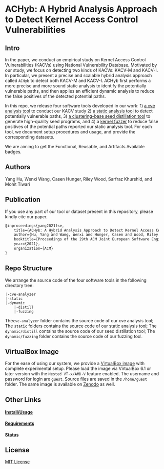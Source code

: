 # ACHyb: A Hybrid Analysis Approach to Detect Kernel Access Control Vulnerabilities
## Intro

In the paper, we conduct an empirical study on Kernel Access Control Vulnerabilities (KACVs) using National Vulnerability Database. Motivated by our study, we focus on detecting two kinds of KACVs: KACV-M and KACV-I. In particular, we present a precise and scalable hybrid analysis approach called `ACHyb` to detect both KACV-M and KACV-I. ACHyb first performs a more precise and more sound static analysis to identify the potentially vulnerable paths, and then applies an efficient dynamic analysis to reduce the false positives of the detected potential paths.

In this repo, we release four software tools developed in our work: 1) [a cve analysis tool](cve-analyzer) to conduct our KACV study 2) [a static analysis tool](static) to detect potentially vulnerable paths, 3) [a clustering-base seed distillation tool](dynamic/distill) to generate high-quality seed programs, and 4) a [kernel fuzzer](dynamic/fuzzing) to reduce false positives of the potential paths reported our static analysis tool. For each tool, we document setup procedures and usage, and provide the corresponding datasets.

We are aiming to get the Functional, Reusable, and Artifacts Available badges. 

## Authors

Yang Hu, Wenxi Wang, Casen Hunger, Riley Wood, Sarfraz Khurshid, and Mohit Tiwari

## Publication

If you use any part of our tool or dataset present in this repository, please kindly cite our paper.

```tex
@inproceedings{yang2021fse,
    title={ACHyb: A Hybrid Analysis Approach to Detect Kernel Access Control Vulnerabilities},
    author={Hu, Yang and Wang, Wenxi and Hunger, Casen and Wood, Riley and Khurshid, Sarfraz and Tiwari, Mohit},
    booktitle={Proceedings of the 29th ACM Joint European Software Engineering Conference and Symposium on the Foundations of Software Engineering (ESEC/FSE'21)},
    year={2021},
    organization={ACM}
}
```

## Repo Structure

We arrange the source code of the four software tools in the following directory tree:

```
|-cve-analyzer	
|-static
|-dynamic
	|-distill
	|-fuzzing
```

The`cve-analyzer` folder contains the source code of our cve analysis tool; The `static` folders contains the source code of our static analysis tool; The `dynamic/distill` contains the source code of our seed distillation tool; The `dynamic/fuzzing` folder contains the source code of our fuzzing tool.

## VirtualBox Image

For the ease of using our system, we provide a [VirtualBox image](https://drive.google.com/file/d/1_8cNLm3-jq9BX7zGh1UmUSnj2zMjybet/view?usp=sharing) with complete experimental setup. Please load the image via VirtualBox 6.1 or later version with the `Nested VT-x/AMD-V` feature enabled. The username and password for login are `guest`. Source files are saved in the `/home/guest` folder. The same image is available on [Zenodo](https://doi.org/10.5281/zenodo.5083754) as well.

## Other Links

#### [Install/Usage](INSTALL.md)

#### [Requirements](REQUIREMENTS.md)

#### [Status](STATUS.md)



## License

[MIT License](license.md)

